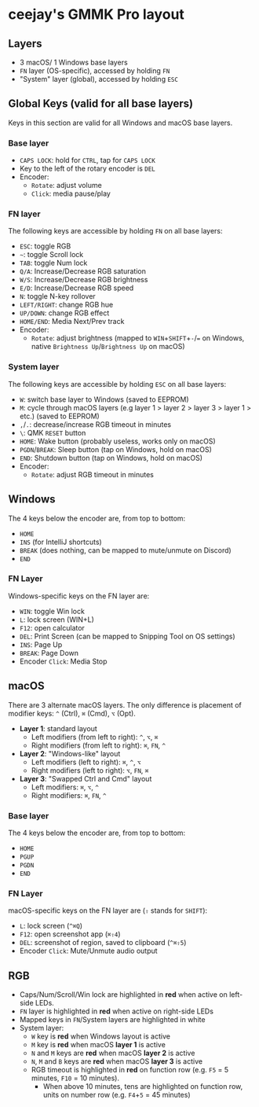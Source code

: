 # ceejay's GMMK Pro layout

## Layers

- 3 macOS/ 1 Windows base layers
- `FN` layer (OS-specific), accessed by holding `FN`
- "System" layer (global), accessed by holding `ESC`

## Global Keys (valid for all base layers)
Keys in this section are valid for all Windows and macOS base layers.

### Base layer
- `CAPS LOCK`: hold for `CTRL`, tap for `CAPS LOCK`
- Key to the left of the rotary encoder is `DEL`
- Encoder:
    - `Rotate`: adjust volume
    - `Click`:  media pause/play

### FN layer
The following keys are accessible by holding `FN` on all base layers:
- `ESC`: toggle RGB
- `~`: toggle Scroll lock
- `TAB`: toggle Num lock
- `Q/A`: Increase/Decrease RGB saturation
- `W/S`: Increase/Decrease RGB brightness
- `E/D`: Increase/Decrease RGB speed
- `N`: toggle N-key rollover
- `LEFT/RIGHT`: change RGB hue
- `UP/DOWN`: change RGB effect
- `HOME/END`: Media Next/Prev track
- Encoder:
    - `Rotate`: adjust brightness (mapped to `WIN`+`SHIFT`+`-`/`=` on Windows, native `Brightness Up`/`Brightness Up` on macOS)

### System layer
The following keys are accessible by holding `ESC` on all base layers:
- `W`: switch base layer to Windows (saved to EEPROM)
- `M`: cycle through macOS layers (e.g layer 1 > layer 2 > layer 3 > layer 1 > etc.) (saved to EEPROM)
- `,`/`.`: decrease/increase RGB timeout in minutes
- `\`: QMK `RESET` button
- `HOME`: Wake button (probably useless, works only on macOS)
- `PGDN`/`BREAK`: Sleep button (tap on Windows, hold on macOS)
- `END`: Shutdown button (tap on Windows, hold on macOS)
- Encoder:
    - `Rotate`: adjust RGB timeout in minutes

## Windows
The 4 keys below the encoder are, from top to bottom:
- `HOME`
- `INS` (for IntelliJ shortcuts)
- `BREAK` (does nothing, can be mapped to mute/unmute on Discord)
- `END`

### FN Layer
Windows-specific keys on the FN layer are:
- `WIN`: toggle Win lock
- `L`: lock screen (WIN+L)
- `F12`: open calculator
- `DEL`: Print Screen (can be mapped to Snipping Tool on OS settings)
- `INS`: Page Up
- `BREAK`: Page Down
- Encoder `Click`: Media Stop
 
## macOS
 There are 3 alternate macOS layers. The only difference is placement of modifier keys: `^` (Ctrl), `⌘` (Cmd), `⌥` (Opt).
 
 - **Layer 1**: standard layout
   - Left modifiers (from left to right): `^`, `⌥`, `⌘`
   - Right modifiers (from left to right): `⌘`, `FN`, `^`
 - **Layer 2**: "Windows-like" layout
   - Left modifiers (left to right): `⌘`, `^`, `⌥`
   - Right modifiers (left to right): `⌥`, `FN`, `⌘`
 - **Layer 3**: "Swapped Ctrl and Cmd" layout
   - Left modifiers: `⌘`, `⌥`, `^`
   - Right modifiers: `⌘`, `FN`, `^`

### Base layer
The 4 keys below the encoder are, from top to bottom:
- `HOME`
- `PGUP`
- `PGDN`
- `END`

### FN Layer
macOS-specific keys on the FN layer are (`⇧` stands for `SHIFT`):
- `L`: lock screen (`^⌘Q`)
- `F12`: open screenshot app (`⌘⇧4`)
- `DEL`: screenshot of region, saved to clipboard (`^⌘⇧5`)
- Encoder `Click`: Mute/Unmute audio output

## RGB
- Caps/Num/Scroll/Win lock are highlighted in **red** when active on left-side LEDs.
- `FN` layer is highlighted in **red** when active on right-side LEDs
- Mapped keys in `FN`/System layers are highlighted in white
- System layer:
    - `W` key is **red** when Windows layout is active
    - `M` key is **red** when macOS **layer 1** is active
    - `N` and `M` keys are **red** when macOS **layer 2** is active
    - `N`, `M` and `B` keys are **red** when macOS **layer 3** is active
    - RGB timeout is highlighted in **red** on function row (e.g. `F5` = 5 minutes, `F10` = 10 minutes).
        - When above 10 minutes, tens are highlighted on function row, units on number row (e.g. `F4`+`5` = 45 minutes)